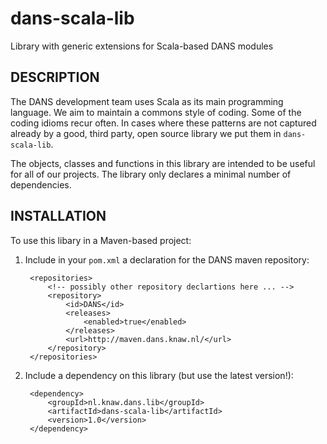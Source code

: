 dans-scala-lib
==============

Library with generic extensions for Scala-based DANS modules


DESCRIPTION
-----------

The DANS development team uses Scala as its main programming language. 
We aim to maintain a commons style of coding. Some of the coding idioms
recur often. In cases where these patterns are not captured already by
a good, third party, open source library we put them in `dans-scala-lib`.

The objects, classes and functions in this library are intended to be 
useful for all of our projects. The library only declares a minimal number
of dependencies.


INSTALLATION
------------

To use this libary in a Maven-based project:

1. Include in your `pom.xml` a declaration for the DANS maven repository:

        <repositories>
            <!-- possibly other repository declartions here ... -->
            <repository>
                <id>DANS</id>
                <releases>
                    <enabled>true</enabled>
                </releases>
                <url>http://maven.dans.knaw.nl/</url>
            </repository>
        </repositories>

2. Include a dependency on this library (but use the latest version!):

        <dependency>
            <groupId>nl.knaw.dans.lib</groupId>
            <artifactId>dans-scala-lib</artifactId>
            <version>1.0</version>
        </dependency>
